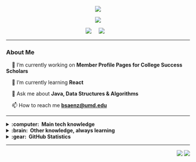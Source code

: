 <div align="center">
  <a href="https://github.com/DenverCoder1/readme-typing-svg">
    <img src="https://readme-typing-svg.demolab.com/?lines=Benjamin%20Saenz&font=Fira%20Code&center=true&width=440&height=45&color=61dafb&vCenter=true&pause=1000&size=22&duration=1" />
  </a>
</div>

<p align="center">
  <!-- Typing SVG by DenverCoder1 - https://github.com/DenverCoder1/readme-typing-svg -->
  <a href="https://github.com/DenverCoder1/readme-typing-svg">
    <img src="https://readme-typing-svg.demolab.com/?lines=Full-stack%20web%20and%20app%20developer;Computer%20Engineering%20@%20UMD;Always%20learning%20new%20things&font=Fira%20Code&center=true&width=440&height=45&color=61dafb&vCenter=true&pause=1000&size=22&duration=2500" />
  </a>
</p>

<p align="center">
  <a href="mailto:bsaenz@umd.edu?subject=Hello%20Ben%20Saenz"><img src="https://img.shields.io/badge/gmail-%23D14836.svg?&style=for-the-badge&logo=gmail&logoColor=white" /></a>&nbsp;&nbsp;&nbsp;&nbsp;
  <a href="https://www.linkedin.com/in/bsaenz2/"><img src="https://img.shields.io/badge/linkedin-%230077B5.svg?&style=for-the-badge&logo=linkedin&logoColor=white" /></a>&nbsp;&nbsp;&nbsp;&nbsp;
</p>

<hr/>

### About Me

&nbsp;&nbsp;&nbsp; 🔭 I’m currently working on **Member Profile Pages for College Success Scholars**

&nbsp;&nbsp;&nbsp; 🌱 I’m currently learning **React**

&nbsp;&nbsp;&nbsp; 💬 Ask me about **Java, Data Structures & Algorithms**

&nbsp;&nbsp;&nbsp; 📫 How to reach me **bsaenz@umd.edu**

<hr/>

<details>
  <summary><b>:computer: &nbsp;Main tech knowledge</b></summary>
  <br/>
  
  ![Java](https://img.shields.io/badge/JAVA-007396.svg?&style=flat&logo=java&logoColor=white)&nbsp;
  ![HTML5](https://img.shields.io/badge/HTML5-E34F26.svg?&style=flat&logo=html5&logoColor=white)&nbsp;
  ![CSS3](https://img.shields.io/badge/CSS3-%231572B6.svg?&style=flat&logo=css3&logoColor=white)&nbsp;
  ![Git](https://img.shields.io/badge/GIT-%23F05033.svg?&style=flat&logo=git&logoColor=white)&nbsp;
  ![GitHub](https://img.shields.io/badge/GITHUB-%23121011.svg?&style=flat&logo=github&logoColor=white)&nbsp;
  <!-- Agile -->
  ![SCRUM](https://img.shields.io/badge/SCRUM-6DB33F.svg?&style=flat&logo=ddd&logoColor=white)&nbsp;
  ![VSCode](https://img.shields.io/badge/VSCODE-007ACC.svg?&style=flat&logo=visual-studio-code)&nbsp;
  ![Eclipse](https://img.shields.io/badge/ECLIPSE-2C2255.svg?&style=flat&logo=eclipse)&nbsp;
  <!-- Trello -->
</details>

<details>
  <summary><b>:brain: &nbsp;Other knowledge, always learning</b></summary>
  <br/>
  
  ![JavaScript](https://img.shields.io/badge/JAVASCRIPT-323330.svg?&style=flat&logo=javascript&logoColor=%23F7DF1E)&nbsp;
  ![Python](https://img.shields.io/badge/PYTHON-3776AB.svg?&style=flat&logo=python&logoColor=white)&nbsp;
  <!-- C
  MATLAB
  Fusion360 -->
</details>

<details>
  <summary><b>:gear: &nbsp;GitHub Statistics</b></summary>
  <br/>
    <p align="center">
      <img height="137px" src="https://github-readme-streak-stats.herokuapp.com/?user=benj1sa&hide_border=true&theme=react" />
    </p>
    <p align="center">
      <img height="137px" src="https://github-readme-stats.vercel.app/api?username=benj1sa&hide_title=true&hide_border=true&show_icons=true&include_all_commits=true&count_private=true&line_height=21&theme=react"/> 
      <img height="137px" src="https://github-readme-stats.vercel.app/api/top-langs/?username=benj1sa&hide=html&hide_title=true&hide_border=true&layout=compact&langs_count=8&theme=react" />
    </p>
</details>

<hr/>

<p align="right">
  <img src="https://komarev.com/ghpvc/?username=benj1sa&style=plastic&label=Views" />
  <img src="https://badges.pufler.dev/visits/benj1sa/benj1sa?color=black&logo=github" />
</p>
